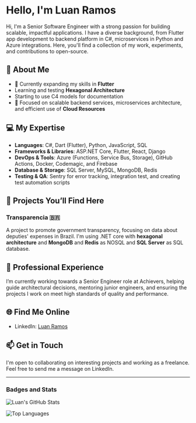 # Hello, I'm Luan Ramos

Hi, I'm a Senior Software Engineer with a strong passion for building scalable, impactful applications. I have a diverse background, from Flutter app development to backend platform in C#, microservices in Python and Azure integrations. Here, you'll find a collection of my work, experiments, and contributions to open-source.

## 🚀 About Me

- 🌱 Currently expanding my skills in **Flutter**
- Learning and testing **Hexagonal Architecture**
- Starting to use C4 models for documentation
- 🎯 Focused on scalable backend services, microservices architecture, and efficient use of **Cloud Resources**

## 💻 My Expertise

- **Languages**: C#, Dart (Flutter), Python, JavaScript, SQL
- **Frameworks & Libraries**: ASP.NET Core, Flutter, React, Django
- **DevOps & Tools**: Azure (Functions, Service Bus, Storage), GitHub Actions, Docker, Codemagic, and Firebase
- **Database & Storage**: SQL Server, MySQL, MongoDB, Redis
- **Testing & QA**: Sentry for error tracking, integration test, and creating test automation scripts

## 🔨 Projects You’ll Find Here

### Transparencia 🇧🇷
A project to promote government transparency, focusing on data about deputies' expenses in Brazil. I'm using .NET core with **hexagonal architecture** and **MongoDB** and **Redis** as NOSQL and **SQL Server** as SQL database.

## 💼 Professional Experience

I’m currently working towards a Senior Engineer role at Achievers, helping guide architectural decisions, mentoring junior engineers, and ensuring the projects I work on meet high standards of quality and performance.

## 🌐 Find Me Online

- LinkedIn: [Luan Ramos](https://www.linkedin.com/in/luancaius)

## 📫 Get in Touch

I'm open to collaborating on interesting projects and working as a freelance. Feel free to send me a message on LinkedIn.

---

### Badges and Stats

![Luan's GitHub Stats](https://github-readme-stats.vercel.app/api?username=luancaius&show_icons=true&theme=radical)

![Top Languages](https://github-readme-stats.vercel.app/api/top-langs/?username=luancaius&layout=compact&theme=radical)
